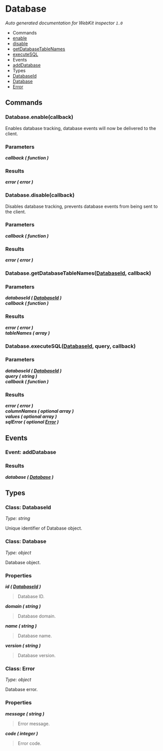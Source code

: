 # Database

_Auto generated documentation for WebKit inspector `1.0`_

* Commands
 * [enable](#databaseenablecallback)
 * [disable](#databasedisablecallback)
 * [getDatabaseTableNames](#databasegetdatabasetablenamesdatabaseid-callback)
 * [executeSQL](#databaseexecutesqldatabaseid-query-callback)
* Events
 * [addDatabase](#event-adddatabase)
* Types
 * [DatabaseId](#class-databaseid)
 * [Database](#class-database)
 * [Error](#class-error)


## Commands

### Database.enable(callback)

Enables database tracking, database events will now be delivered to the client.

### Parameters

_**callback ( function )**_<br>

### Results

_**error ( error )**_<br>


### Database.disable(callback)

Disables database tracking, prevents database events from being sent to the client.

### Parameters

_**callback ( function )**_<br>

### Results

_**error ( error )**_<br>


### Database.getDatabaseTableNames([DatabaseId](#class-databaseid), callback)

### Parameters

_**databaseId ( [DatabaseId](#class-databaseid) )**_<br>
_**callback ( function )**_<br>

### Results

_**error ( error )**_<br>
_**tableNames ( array )**_<br>


### Database.executeSQL([DatabaseId](#class-databaseid), query, callback)

### Parameters

_**databaseId ( [DatabaseId](#class-databaseid) )**_<br>
_**query ( string )**_<br>
_**callback ( function )**_<br>

### Results

_**error ( error )**_<br>
_**columnNames ( optional array )**_<br>
_**values ( optional array )**_<br>
_**sqlError ( optional [Error](#class-error) )**_<br>


## Events

### Event: addDatabase

### Results

_**database ( [Database](#class-database) )**_<br>


## Types

### Class: DatabaseId

_Type: string_

Unique identifier of Database object.


### Class: Database

_Type: object_

Database object.

### Properties

_**id ( [DatabaseId](#class-databaseid) )**_<br>
> Database ID.

_**domain ( string )**_<br>
> Database domain.

_**name ( string )**_<br>
> Database name.

_**version ( string )**_<br>
> Database version.



### Class: Error

_Type: object_

Database error.

### Properties

_**message ( string )**_<br>
> Error message.

_**code ( integer )**_<br>
> Error code.





